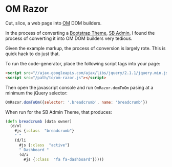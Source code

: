 # OM Razor

Cut, slice, a web page into [OM](https://github.com/swannodette/om) DOM builders.

In the process of converting a [Bootstrap Theme](http://getbootstrap.com/), [SB Admin](http://startbootstrap.com/template-overviews/sb-admin/), I found the process of converting it into OM DOM builders very tedious.

Given the example markup, the process of conversion is largely rote.  This is quick hack to do just that.


To run the code-generator, place the following script tags into your page:

```html
<script src="//ajax.googleapis.com/ajax/libs/jquery/2.1.1/jquery.min.js"></script>
<script src="/path/to/om-razor.js"></script>
```

Then open the javascript console and run `OmRazor.domToOm` pasing at a minimum the jQuery selector:

```javascript
OmRazor.domToOm({selector: '.breadcrumb', name: 'breadcrumb'})
```

When run for the SB Admin Theme, that produces:

```clojure
(defn breadcrumb [data owner] 
  (d/ol
    #js {:class  "breadcrumb"}
    " "
    (d/li
      #js {:class  "active"}
      " Dashboard "
      (d/i
        #js {:class  "fa fa-dashboard"}))))
```

